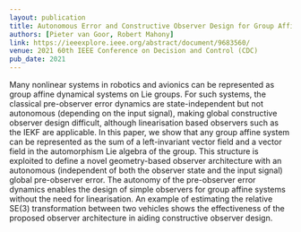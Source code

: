 ```yaml
---
layout: publication
title: Autonomous Error and Constructive Observer Design for Group Affine Systems
authors: [Pieter van Goor, Robert Mahony]
link: https://ieeexplore.ieee.org/abstract/document/9683560/
venue: 2021 60th IEEE Conference on Decision and Control (CDC)
pub_date: 2021
---
```


Many nonlinear systems in robotics and avionics can be represented as group affine dynamical systems on Lie groups. For such systems, the classical pre-observer error dynamics are state-independent but not autonomous (depending on the input signal), making global constructive observer design difficult, although linearisation based observers such as the IEKF are applicable. In this paper, we show that any group affine system can be represented as the sum of a left-invariant vector field and a vector field in the automorphism Lie algebra of the group. This structure is exploited to define a novel geometry-based observer architecture with an autonomous (independent of both the observer state and the input signal) global pre-observer error. The autonomy of the pre-observer error dynamics enables the design of simple observers for group affine systems without the need for linearisation. An example of estimating the relative SE(3) transformation between two vehicles shows the effectiveness of the proposed observer architecture in aiding constructive observer design.
